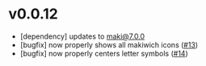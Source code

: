 # v0.0.12
- [dependency] updates to maki@7.0.0
- [bugfix] now properly shows all makiwich icons ([#13](https://github.com/mapbox/makiwich/pull/13))
- [bugfix] now properly centers letter symbols ([#14](https://github.com/mapbox/makiwich/pull/14))